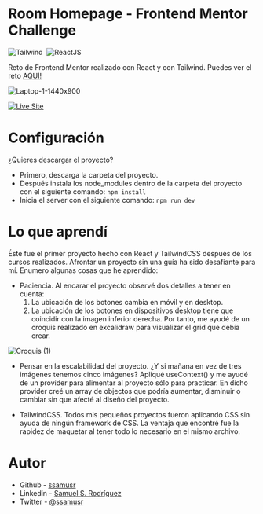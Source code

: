 # Room Homepage - Frontend Mentor Challenge

![Tailwind](https://img.shields.io/badge/tailwind-38B2AC?style=for-the-badge&logo=tailwind-css&logoColor=white)
&nbsp;![ReactJS](https://img.shields.io/badge/-ReactJs-61DAFB?logo=react&logoColor=white&style=for-the-badge)

Reto de Frontend Mentor realizado con React y con Tailwind. Puedes ver el reto [AQUÍ!](https://www.frontendmentor.io/challenges/room-homepage-BtdBY_ENq)

![Laptop-1-1440x900](https://user-images.githubusercontent.com/110935809/219966191-7c899471-1464-45de-a989-26bc8378e909.png)

[![Live Site](https://img.shields.io/static/v1?label=&message=Live%20Site&color=0ABF53&style=for-the-badge)](https://room-homepage-weld-nu.vercel.app/)

# Configuración

¿Quieres descargar el proyecto? 
- Primero, descarga la carpeta del proyecto. 
- Después instala los node_modules dentro de la carpeta del proyecto con el siguiente comando: `npm install`
- Inicia el server con el siguiente comando: `npm run dev`

# Lo que aprendí

Éste fue el primer proyecto hecho con React y TailwindCSS después de los cursos realizados. Afrontar un proyecto sin una guía ha sido desafiante para mí. Enumero algunas cosas que he aprendido:
- Paciencia. Al encarar el proyecto observé dos detalles a tener en cuenta:
    1. La ubicación de los botones cambia en móvil y en desktop.
    2. La ubicación de los botones en dispositivos desktop tiene que coincidir con la imagen inferior derecha.
Por tanto, me ayudé de un croquis realizado en excalidraw para visualizar el grid que debía crear.

![Croquis (1)](https://user-images.githubusercontent.com/110935809/219966276-e144d061-11a0-4732-8fbc-87f90bc651bf.png)

- Pensar en la escalabilidad del proyecto. ¿Y si mañana en vez de tres imágenes tenemos cinco imágenes? Apliqué useContext() y me ayudé de un provider para alimentar al proyecto sólo para practicar. En dicho provider creé un array de objectos que podría aumentar, disminuir o cambiar sin que afecté al diseño del proyecto.

- TailwindCSS. Todos mis pequeños proyectos fueron aplicando CSS sin ayuda de ningún framework de CSS. La ventaja que encontré fue la rapidez de maquetar al tener todo lo necesario en el mismo archivo. 

# Autor

- Github - [ssamusr](https://github.com/ssamusr)
- Linkedin - [Samuel S. Rodríguez](https://www.linkedin.com/in/samuelsrodriguez/)
- Twitter - [@ssamusr](https://twitter.com/ssamusr)
